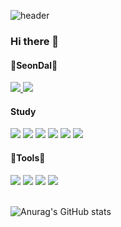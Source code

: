 ![header](https://capsule-render.vercel.app/api?type=waving&height=200&color=gradient&text=Stroke%20Test&fontAlign=70)

### Hi there 👋

<!--
**IumSungEnu/IumSungEnu** is a ✨ _special_ ✨ repository because its `README.md` (this file) appears on your GitHub profile.

Here are some ideas to get you started:

- 🔭 I’m currently working on ...
- 🌱 I’m currently learning ...
- 👯 I’m looking to collaborate on ...
- 🤔 I’m looking for help with ...
- 💬 Ask me about ...
- 📫 How to reach me: ...
- 😄 Pronouns: ...
- ⚡ Fun fact: ...
-->

<h4>🔭SeonDal🔭</h4>
  <a href="https://github.com/IumSungEnu"><img src="https://hits.seeyoufarm.com/api/count/incr/badge.svg?url=https://hits.seeyoufarm.com/api/count/incr/badge.svg?url=https%3A%2F%2Fgithub.com%2FIumSungEnu&count_bg=%2379C83D&title_bg=%23555555&icon=&icon_color=%23E7E7E7&title=hits&edge_flat=false)"/>     </a>
  <a href="https://act7248.tistory.com/"><img src="https://img.shields.io/badge/tistory-000000?style=flat-square&logo=Blogger&logoColor=white"/></a>

<h4>Study</h4>
<div>
  <a><img src="https://img.shields.io/badge/html-E34F26?style=flat-square&logo=html5&logoColor=white"/></a>
  <a><img src="https://img.shields.io/badge/css-1572B6?style=flat-square&logo=css3&logoColor=white"/></a>
  <a><img src="https://img.shields.io/badge/java-000000?style=flat-square&logo=Blogger&logoColor=white"/></a>
  <a><img src="https://img.shields.io/badge/java script-F7DF1E?style=flat-square&logo=javascript&logoColor=white"/></a>
  <a><img src="https://img.shields.io/badge/spring-6DB33F?style=flat-square&logo=spring&logoColor=white"/></a>
  <a><img src="https://img.shields.io/badge/spring boot-6DB33F?style=flat-square&logo=springboot&logoColor=white"/></a>
</div>


<h4>🌱Tools🌱</h4>
<div>
  <a><img src="https://img.shields.io/badge/Intellij-C71D23?style=flat-square&logo=intellijidea&logoColor=white"/></a> 
  <a><img src="https://img.shields.io/badge/git-000000?style=flat-square&logo=github&logoColor=white"/></a>
  <a><img src="https://img.shields.io/badge/Visual Studio Code-1572B6?style=flat-square&logo=Visual Studio Code&logoColor=white"/></a>
  <a><img src="https://img.shields.io/badge/eclipse-2C2255?style=flat-square&logo=eclipseide&logoColor=white"/></a>
</div>

<br>

![Anurag's GitHub stats](https://github-readme-stats.vercel.app/api?username=IumSungEnu&show_icons=true&theme=buefy)
